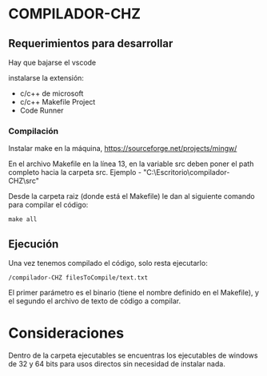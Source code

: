 # COMPILADOR-CHZ

## Requerimientos para desarrollar

Hay que bajarse el vscode

instalarse la extensión:
- c/c++ de microsoft
- c/c++ Makefile Project
- Code Runner

### Compilación

Instalar make en la máquina, https://sourceforge.net/projects/mingw/ 

En el archivo Makefile en la línea 13, en la variable src deben poner el path completo hacia la carpeta src. Ejemplo - "C:\Escritorio\compilador-CHZ\src"

Desde la carpeta raiz (donde está el Makefile) le dan al siguiente comando para compilar el código:

```make
make all
```

## Ejecución
Una vez tenemos compilado el código, solo resta ejecutarlo:

```
/compilador-CHZ filesToCompile/text.txt 
```

El primer parámetro es el binario (tiene el nombre definido en el Makefile), y el segundo el archivo de texto de código a compilar.

# Consideraciones
Dentro de la carpeta ejecutables se encuentras los ejecutables de windows de 32 y 64 bits para usos directos sin necesidad de instalar nada.
